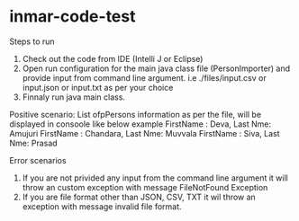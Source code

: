 # inmar-code-test
Steps to run

1. Check out the code from IDE (Intelli J or Eclipse)
2. Open run configuration for the main java class file (PersonImporter) and provide input from command line argument. i.e ./files/input.csv or input.json or input.txt as per your choice
3. Finnaly run java main class.

Positive scenario:
List ofpPersons information as per the file, will be displayed in consoole like below example
FirstName : Deva, Last Nme:  Amujuri
FirstName : Chandara, Last Nme:  Muvvala
FirstName : Siva, Last Nme:  Prasad

Error scenarios
1. If you are not privided any input from the command line argument it will throw an custom exception with message FileNotFound Exception 
2. If you are file format other than JSON, CSV, TXT it wil throw an exception with message invalid file format.
